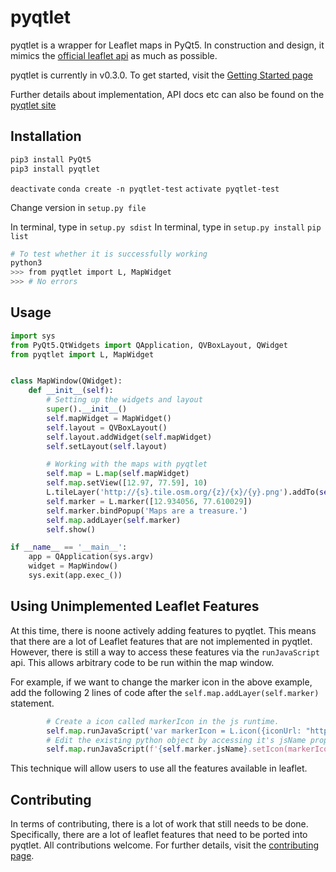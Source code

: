 # pyqtlet

pyqtlet is a wrapper for Leaflet maps in PyQt5. In construction and design, it mimics the [official leaflet api](http://leafletjs.com/reference-1.3.0.html) as much as possible.

pyqtlet is currently in v0.3.0. To get started, visit the [Getting Started page](http://pyqtlet.readthedocs.io/en/latest/getting-started.html)

Further details about implementation, API docs etc can also be found on the [pyqtlet site](http://pyqtlet.readthedocs.io/en/latest/index.html)

## Installation

``` bash
pip3 install PyQt5
pip3 install pyqtlet
```

```deactivate```
```conda create -n pyqtlet-test```
```activate pyqtlet-test```

Change version in ```setup.py file```

In terminal, type in ```setup.py sdist```
In terminal, type in ```setup.py install```
```pip list```

``` bash
# To test whether it is successfully working
python3
>>> from pyqtlet import L, MapWidget
>>> # No errors
```

## Usage

``` python
import sys
from PyQt5.QtWidgets import QApplication, QVBoxLayout, QWidget
from pyqtlet import L, MapWidget


class MapWindow(QWidget):
    def __init__(self):
        # Setting up the widgets and layout
        super().__init__()
        self.mapWidget = MapWidget()
        self.layout = QVBoxLayout()
        self.layout.addWidget(self.mapWidget)
        self.setLayout(self.layout)

        # Working with the maps with pyqtlet
        self.map = L.map(self.mapWidget)
        self.map.setView([12.97, 77.59], 10)
        L.tileLayer('http://{s}.tile.osm.org/{z}/{x}/{y}.png').addTo(self.map)
        self.marker = L.marker([12.934056, 77.610029])
        self.marker.bindPopup('Maps are a treasure.')
        self.map.addLayer(self.marker)
        self.show()

if __name__ == '__main__':
    app = QApplication(sys.argv)
    widget = MapWindow()
    sys.exit(app.exec_())
```

## Using Unimplemented Leaflet Features
At this time, there is noone actively adding features to pyqtlet. This means that there
are a lot of Leaflet features that are not implemented in pyqtlet. However, there is still
a way to access these features via the `runJavaScript` api. This allows arbitrary code to
be run within the map window.

For example, if we want to change the marker icon in the above example, add the following
2 lines of code after the `self.map.addLayer(self.marker)` statement.

``` python
        # Create a icon called markerIcon in the js runtime.
        self.map.runJavaScript('var markerIcon = L.icon({iconUrl: "https://leafletjs.com/examples/custom-icons/leaf-red.png"});')
        # Edit the existing python object by accessing it's jsName property
        self.map.runJavaScript(f'{self.marker.jsName}.setIcon(markerIcon);')
```

This technique will allow users to use all the features available in leaflet.

## Contributing
In terms of contributing, there is a lot of work that still needs to be done.
Specifically, there are a lot of leaflet features that need to be ported into pyqtlet. All contributions welcome.
For further details, visit the [contributing page](http://pyqtlet.readthedocs.io/en/latest/contributing.html).
